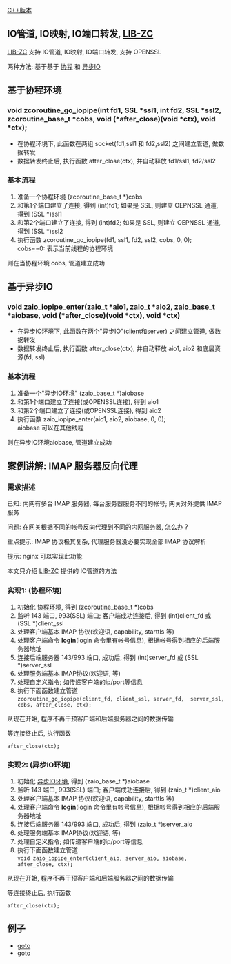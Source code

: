 
[C++版本](./iopipe_cpp.md)

## IO管道, IO映射, IO端口转发, [LIB-ZC](./README.md)

[LIB-ZC](./README.md)
支持 IO管道, IO映射, IO端口转发, 支持 OPENSSL

两种方法: 基于基于 [协程](./coroutine.md) 和 [异步IO](./aio.md)

## 基于协程环境

### void zcoroutine_go_iopipe(int fd1, SSL *ssl1, int fd2, SSL *ssl2, zcoroutine_base_t *cobs, void (*after_close)(void *ctx), void *ctx);

* 在协程环境下, 此函数在两组 socket(fd1,ssl1 和 fd2,ssl2) 之间建立管道, 做数据转发 
* 数据转发终止后, 执行函数 after_close(ctx), 并自动释放 fd1/ssl1, fd2/ssl2

### 基本流程

1. 准备一个协程环境 (zcoroutine_base_t *)cobs
2. 和第1个端口建立了连接, 得到 (int)fd1; 如果是 SSL, 则建立 OEPNSSL 通道, 得到 (SSL *)ssl1
3. 和第2个端口建立了连接, 得到 (int)fd2; 如果是 SSL, 则建立 OEPNSSL 通道, 得到 (SSL *)ssl2
4. 执行函数 zcoroutine_go_iopipe(fd1, ssl1, fd2, ssl2, cobs, 0, 0);<BR />cobs==0: 表示当前线程的协程环境

则在当协程环境 cobs, 管道建立成功


## 基于异步IO

### void zaio_iopipe_enter(zaio_t *aio1, zaio_t *aio2, zaio_base_t *aiobase, void (*after_close)(void *ctx), void *ctx)

* 在异步IO环境下, 此函数在两个"异步IO"(client和server) 之间建立管道, 做数据转发
* 数据转发终止后, 执行函数 after_close(ctx), 并自动释放 aio1, aio2 和底层资源(fd, ssl)

### 基本流程

1. 准备一个"异步IO环境" (zaio_base_t *)aiobase
2. 和第1个端口建立了连接(或OPENSSL连接), 得到 aio1
3. 和第2个端口建立了连接(或OPENSSL连接), 得到 aio2
4. 执行函数 zaio_iopipe_enter(aio1, aio2, aiobase, 0, 0);<BR />aiobase 可以在其他线程

则在异步IO环境aiobase, 管道建立成功

## 案例讲解: IMAP 服务器反向代理

### 需求描述

已知: 内网有多台 IMAP 服务器, 每台服务器服务不同的帐号; 网关对外提供 IMAP 服务

问题: 在网关根据不同的帐号反向代理到不同的内网服务器, 怎么办 ?

重点提示: IMAP 协议极其复杂, 代理服务器没必要实现全部 IMAP 协议解析

提示: nginx 可以实现此功能

本文只介绍 [LIB-ZC](./README.md) 提供的 IO管道的方法

### 实现1: (协程环境)

1. 初始化 [协程环境](./coroutine.md), 得到 (zcoroutine_base_t *)cobs
2. 监听 143 端口, 993(SSL) 端口; 客户端成功连接后, 得到 (int)client_fd 或 (SSL *)client_ssl
3. 处理客户端基本 IMAP 协议(欢迎语, capability, starttls 等)
4. 处理客户端命令 **login**(login 命令里有帐号信息), 根据帐号得到相应的后端服务器地址
5. 连接后端服务器 143/993 端口, 成功后, 得到 (int)server_fd 或 (SSL *)server_ssl
6. 处理服务端基本 IMAP协议(欢迎语, 等)
7. 处理自定义指令; 如传递客户端的ip/port等信息
8. 执行下面函数建立管道<BR />
    ```zcoroutine_go_iopipe(client_fd, client_ssl, server_fd,  server_ssl, cobs, after_close, ctx);```

从现在开始, 程序不再干预客户端和后端服务器之间的数据传输

等连接终止后, 执行函数

```
after_close(ctx);
```

### 实现2: (异步IO环境)

1. 初始化 [异步IO环境](./aio.md), 得到 (zaio_base_t *)aiobase
2. 监听 143 端口, 993(SSL) 端口; 客户端成功连接后, 得到 (zaio_t *)client_aio
3. 处理客户端基本 IMAP 协议(欢迎语, capability, starttls 等)
4. 处理客户端命令 **login**(login 命令里有帐号信息), 根据帐号得到相应的后端服务器地址
5. 连接后端服务器 143/993 端口, 成功后, 得到 (zaio_t *)server_aio
6. 处理服务端基本 IMAP协议(欢迎语, 等)
7. 处理自定义指令; 如传递客户端的ip/port等信息
8. 执行下面函数建立管道 <BR />
    ```void zaio_iopipe_enter(client_aio, server_aio, aiobase, after_close, ctx);```

从现在开始, 程序不再干预客户端和后端服务器之间的数据传输

等连接终止后, 执行函数

```
after_close(ctx);
```

## 例子

* [goto](../sample/event/iopipe.c)
* [goto](../sample/coroutine/iopipe.c)

